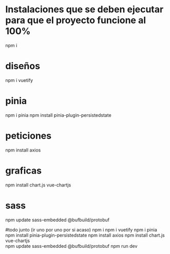 # Instalaciones que se deben ejecutar para que el proyecto funcione al 100% 

npm i

# diseños
npm i vuetify

# pinia
npm i pinia
npm install pinia-plugin-persistedstate

# peticiones
npm install axios

# graficas
npm install chart.js vue-chartjs  

# sass
npm update sass-embedded @bufbuild/protobuf



#todo junto (ir uno por uno por si acaso)
npm i
npm i vuetify
npm i pinia
npm install pinia-plugin-persistedstate
npm install axios
npm install chart.js vue-chartjs  
npm update sass-embedded @bufbuild/protobuf
npm run dev
